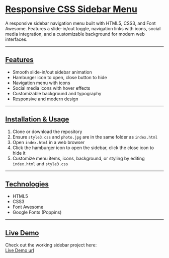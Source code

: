 # <u>Responsive CSS Sidebar Menu</u>

A responsive sidebar navigation menu built with HTML5, CSS3, and Font Awesome. Features a slide-in/out toggle, navigation links with icons, social media integration, and a customizable background for modern web interfaces.

---

## <u>Features</u>
- Smooth slide-in/out sidebar animation  
- Hamburger icon to open, close button to hide  
- Navigation menu with icons  
- Social media icons with hover effects  
- Customizable background and typography  
- Responsive and modern design  

---

## <u>Installation & Usage</u>
1. Clone or download the repository  
2. Ensure `style3.css` and `photo.jpg` are in the same folder as `index.html`  
3. Open `index.html` in a web browser  
4. Click the hamburger icon to open the sidebar, click the close icon to hide it  
5. Customize menu items, icons, background, or styling by editing `index.html` and `style3.css`  

---

## <u>Technologies</u>
- HTML5  
- CSS3  
- Font Awesome  
- Google Fonts (Poppins)
  
---

## <u>Live Demo</u>

Check out the working sidebar project here:  
[Live Demo url](https://macnac-c.github.io/CSS-SIDEBAR-MENU---Mini-Project/)

